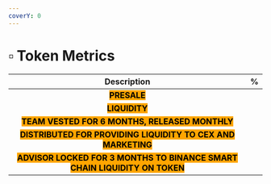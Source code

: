 ```yaml
---
coverY: 0
---
```


# ▫ Token Metrics

|                                                       Description                                                       |  %  |
| :---------------------------------------------------------------------------------------------------------------------: | :-: |
|                                <mark style="background-color:orange;">**PRESALE**</mark>                                |     |
|                               <mark style="background-color:orange;">**LIQUIDITY**</mark>                               |     |
|               <mark style="background-color:orange;">**TEAM VESTED FOR 6 MONTHS, RELEASED MONTHLY**</mark>              |     |
|       <mark style="background-color:orange;">**DISTRIBUTED FOR PROVIDING LIQUIDITY TO CEX AND MARKETING**</mark>        |     |
| <mark style="background-color:orange;">**ADVISOR LOCKED FOR 3 MONTHS TO BINANCE SMART CHAIN LIQUIDITY ON TOKEN**</mark> |     |

